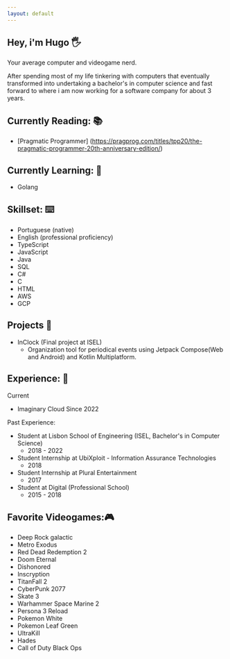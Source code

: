 ```yaml
---
layout: default
---
```


## Hey, i'm Hugo 🖐️  

Your average computer and videogame nerd.

After spending most of my life tinkering with computers that eventually transformed into undertaking a bachelor's in computer science and fast forward to where i am now working for a software company for about 3 years.  

## Currently Reading: 📚

  - [Pragmatic Programmer] (https://pragprog.com/titles/tpp20/the-pragmatic-programmer-20th-anniversary-edition/)

## Currently Learning: 🧠

  - Golang

## Skillset: ⌨️

  - Portuguese (native)
  - English (professional proficiency)
  - TypeScript
  - JavaScript
  - Java
  - SQL
  - C#
  - C
  - HTML
  - AWS
  - GCP

## Projects 💽

  - InClock (Final project at ISEL)  
    - Organization tool for periodical events using Jetpack Compose(Web and Android) and Kotlin Multiplatform.

## Experience: 💼

  Current  
  - Imaginary Cloud Since 2022

  Past Experience:  
  - Student at Lisbon School of Engineering (ISEL, Bachelor's in Computer Science) 
    - 2018 - 2022
  - Student Internship at UbiXploit - Information Assurance Technologies 
    - 2018
  - Student Internship at Plural Entertainment  
    - 2017
  - Student at Digital (Professional School)
    - 2015 - 2018

## Favorite Videogames:🎮
  
  - Deep Rock galactic
  - Metro Exodus
  - Red Dead Redemption 2
  - Doom Eternal
  - Dishonored
  - Inscryption
  - TitanFall 2
  - CyberPunk 2077
  - Skate 3
  - Warhammer Space Marine 2
  - Persona 3 Reload
  - Pokemon White
  - Pokemon Leaf Green
  - UltraKill
  - Hades
  - Call of Duty Black Ops
  

  